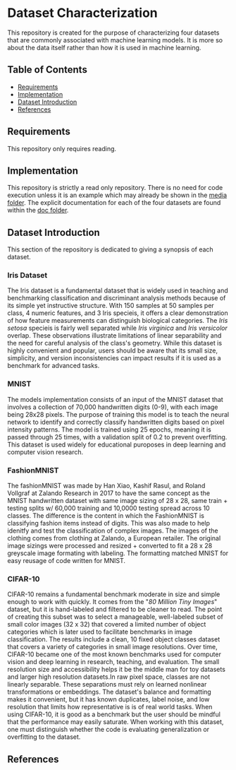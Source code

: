 # Dataset Characterization

This repository is created for the purpose of characterizing four datasets that are commonly associated with machine learning models. It is more so about the data itself rather than how it is used in machine learning.

## Table of Contents
* [Requirements](#requirements)
* [Implementation](#implementation)
* [Dataset Introduction](#dataset-introduction)
* [References](#references)


## Requirements

This repository only requires reading.

## Implementation

This repository is strictly a read only repository. There is no need for code execution unless it is an example which may already be shown in the [media folder](/media/). The explicit documentation for each of the four datasets are found within the [doc folder](/doc/).

## Dataset Introduction

This section of the repository is dedicated to giving a synopsis of each dataset.

### Iris Dataset

The Iris dataset is a fundamental dataset that is widely used in teaching and benchmarking classification and discriminant analysis methods because of its simple yet instructive structure. With 150 samples at 50 samples per class, 4 numeric features, and 3 Iris specieis, it offers a clear demonstration of how feature measurements can distinguish biological categories. The _Iris setosa_ specieis is fairly well separated while _Iris virginica_ and _Iris versicolor_ overlap. These observations illustrate limitations of linear separability and the need for careful analysis of the class's geometry. While this dataset is highly convenient and popular, users should be aware that its small size, simplicity, and version inconsistencies can impact results if it is used as a benchmark for advanced tasks. 

### MNIST

The models implementation consists of an input of the MNIST dataset that involves a collection of 70,000 handwritten digits (0-9), with each image being 28x28 pixels. The purpose of training this model is to teach the neural network to identify and correctly classify handwritten digits based on pixel intensity patterns. The model is trained using 25 epochs, meaning it is passed through 25 times, with a validation split of 0.2 to prevent overfitting. This dataset is used widely for educational puroposes in deep learning and computer vision research.

### FashionMNIST

The fashionMNIST was made by Han Xiao, Kashif Rasul, and Roland Vollgraf at Zalando Research in 2017 to have the same concept as the MNIST handwritten dataset with same image sizing of 28 x 28, same train + testing splits w/ 60,000 training and 10,0000 testing spread across 10 classes. The difference is the content in which the FashionMNIST is classifying fashion items instead of digits. This was also made to help idenitfy and test the classification of complex images. The images of the clothing comes from clothing at Zalando, a European retailer. The original image sizings were processed and resized + converted to fit a 28 x 28 greyscale image formating with labeling. The formatting matched MNIST for easy reusage of code written for MNIST. 

### CIFAR-10

CIFAR-10 remains a fundamental benchmark moderate in size and simple enough to work with quickly. It comes from the "_80 Million Tiny Images_" dataset, but it is hand-labeled and filtered to be cleaner to read. The point of creating this subset was to select a manageable, well-labeled subset of small color images (32 x 32) that covered a limited number of object categories which is later used to facilitate benchmarks in image classification. The results include a clean, 10 fixed object classes dataset that covers a variety of categories in small image resolutions. Over time, CIFAR-10 became one of the most known benchmarks used for computer vision and deep learning in research, teaching, and evaluation. The small resolution size and accessibility helps it be the middle man for toy datasets and larger high resolution datasets.In raw pixel space, classes are not linearly separable. These separations must rely on learned nonlinear transformations or embeddings. The dataset's balance and formatting makes it convenient, but it has known duplicates, label noise, and low resolution that limits how representative is is of real world tasks. When using CIFAR-10, it is good as a benchmark but the user should be mindful that the performance may easily saturate. When working with this dataset, one must distinguish whether the code is evaluating generalization or overfitting to the dataset. 

## References

